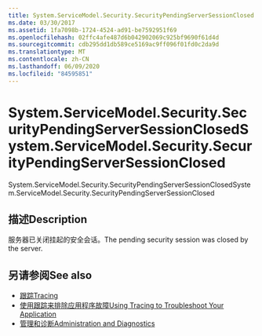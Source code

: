 ```yaml
---
title: System.ServiceModel.Security.SecurityPendingServerSessionClosed
ms.date: 03/30/2017
ms.assetid: 1fa7098b-1724-4524-ad91-be7592951f69
ms.openlocfilehash: 02ffc4afe487d6b042902069c925bf9690f61d4d
ms.sourcegitcommit: cdb295dd1db589ce5169ac9ff096f01fd0c2da9d
ms.translationtype: MT
ms.contentlocale: zh-CN
ms.lasthandoff: 06/09/2020
ms.locfileid: "84595851"
---
```

# <a name="systemservicemodelsecuritysecuritypendingserversessionclosed"></a><span data-ttu-id="bb7b0-102">System.ServiceModel.Security.SecurityPendingServerSessionClosed</span><span class="sxs-lookup"><span data-stu-id="bb7b0-102">System.ServiceModel.Security.SecurityPendingServerSessionClosed</span></span>
<span data-ttu-id="bb7b0-103">System.ServiceModel.Security.SecurityPendingServerSessionClosed</span><span class="sxs-lookup"><span data-stu-id="bb7b0-103">System.ServiceModel.Security.SecurityPendingServerSessionClosed</span></span>  
  
## <a name="description"></a><span data-ttu-id="bb7b0-104">描述</span><span class="sxs-lookup"><span data-stu-id="bb7b0-104">Description</span></span>  
 <span data-ttu-id="bb7b0-105">服务器已关闭挂起的安全会话。</span><span class="sxs-lookup"><span data-stu-id="bb7b0-105">The pending security session was closed by the server.</span></span>  
  
## <a name="see-also"></a><span data-ttu-id="bb7b0-106">另请参阅</span><span class="sxs-lookup"><span data-stu-id="bb7b0-106">See also</span></span>

- [<span data-ttu-id="bb7b0-107">跟踪</span><span class="sxs-lookup"><span data-stu-id="bb7b0-107">Tracing</span></span>](index.md)
- [<span data-ttu-id="bb7b0-108">使用跟踪来排除应用程序故障</span><span class="sxs-lookup"><span data-stu-id="bb7b0-108">Using Tracing to Troubleshoot Your Application</span></span>](using-tracing-to-troubleshoot-your-application.md)
- [<span data-ttu-id="bb7b0-109">管理和诊断</span><span class="sxs-lookup"><span data-stu-id="bb7b0-109">Administration and Diagnostics</span></span>](../index.md)
